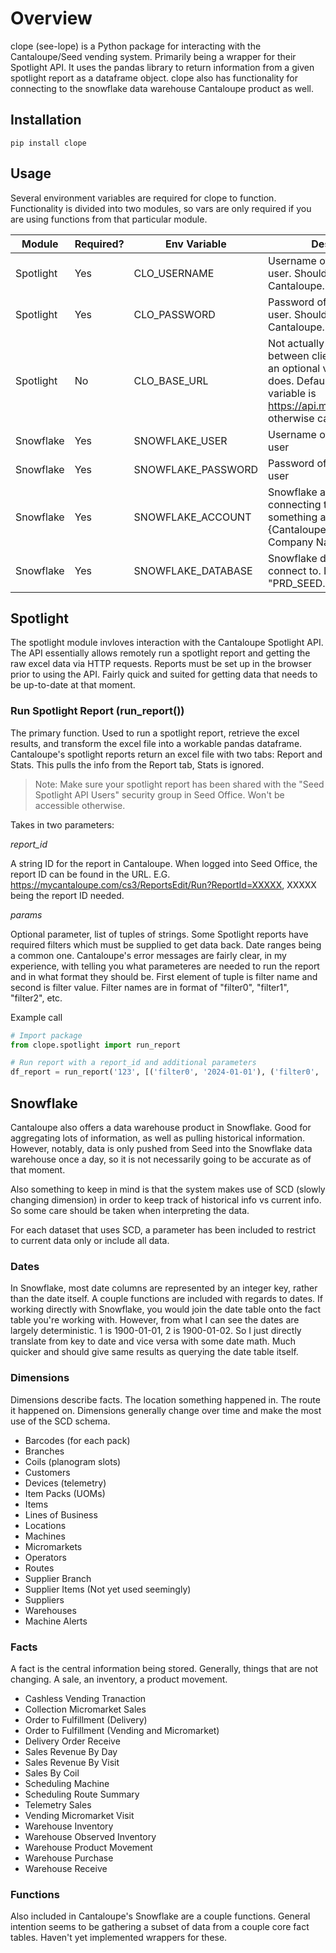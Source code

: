 # Overview

clope (see-lope) is a Python package for interacting with the Cantaloupe/Seed vending system. Primarily being a wrapper for their Spotlight API. It uses the pandas library to return information from a given spotlight report as a dataframe object. clope also has functionality for connecting to the snowflake data warehouse Cantaloupe product as well.

## Installation

`pip install clope`

## Usage

Several environment variables are required for clope to function. Functionality is divided into two modules, so vars are only required if you are using functions from that particular module.

| Module | Required? | Env Variable | Description |
| --------- | --------- | ------------ | ----------- |
| Spotlight | Yes       | CLO_USERNAME | Username of the Spotlight API user. Should be provided by Cantaloupe. |
| Spotlight | Yes       | CLO_PASSWORD | Password of the Spotlight API user. Should be provided by Cantaloupe. |
| Spotlight | No        | CLO_BASE_URL | Not actually sure if this varies between clients. I have this as an optional variable in case it does. Default value if no env variable is <https://api.mycantaloupe.com>, otherwise can be overridden. |
| Snowflake | Yes | SNOWFLAKE_USER | Username of the Snowflake user |
| Snowflake | Yes | SNOWFLAKE_PASSWORD | Password of the snowflake user |
| Snowflake | Yes | SNOWFLAKE_ACCOUNT | Snowflake account you're connecting to. Should be something along the lines of "{Cantaloupe account}-{Your Company Name}" |
| Snowflake | Yes | SNOWFLAKE_DATABASE | Snowflake database to connect to. Likely begins with "PRD_SEED...". |

## Spotlight

The spotlight module invloves interaction with the Cantaloupe Spotlight API. The API essentially allows remotely run a spotlight report and getting the raw excel data via HTTP requests. Reports must be set up in the browser prior to using the API. Fairly quick and suited for getting data that needs to be up-to-date at that moment.

### Run Spotlight Report (run_report())

The primary function. Used to run a spotlight report, retrieve the excel results, and transform the excel file into a workable pandas dataframe. Cantaloupe's spotlight reports return an excel file with two tabs: Report and Stats. This pulls the info from the Report tab, Stats is ignored.

> Note: Make sure your spotlight report has been shared with the "Seed Spotlight API Users" security group in Seed Office. Won't be accessible otherwise.

Takes in two parameters:

*report_id*

A string ID for the report in Cantaloupe. When logged into Seed Office, the report ID can be found in the URL. E.G. <https://mycantaloupe.com/cs3/ReportsEdit/Run?ReportId=XXXXX>, XXXXX being the report ID needed.

*params*

Optional parameter, list of tuples of strings. Some Spotlight reports have required filters which must be supplied to get data back. Date ranges being a common one. Cantaloupe's error messages are fairly clear, in my experience, with telling you what parameteres are needed to run the report and in what format they should be. First element of tuple is filter name and second is filter value. Filter names are in format of "filter0", "filter1", "filter2", etc.

Example call

```python
# Import package
from clope.spotlight import run_report

# Run report with a report_id and additional parameters
df_report = run_report('123', [('filter0', '2024-01-01'), ('filter0', '2024-01-31')])
```

## Snowflake

Cantaloupe also offers a data warehouse product in Snowflake. Good for aggregating lots of information, as well as pulling historical information. However, notably, data is only pushed from Seed into the Snowflake data warehouse once a day, so it is not necessarily going to be accurate as of that moment.

Also something to keep in mind is that the system makes use of SCD (slowly changing dimension) in order to keep track of historical info vs current info. So some care should be taken when interpreting the data.

For each dataset that uses SCD, a parameter has been included to restrict to current data only or include all data.

### Dates

In Snowflake, most date columns are represented by an integer key, rather than the date itself. A couple functions are included with regards to dates. If working directly with Snowflake, you would join the date table onto the fact table you're working with. However, from what I can see the dates are largely deterministic. 1 is 1900-01-01, 2 is 1900-01-02. So I just directly translate from key to date and vice versa with some date math. Much quicker and should give same results as querying the date table itself.

### Dimensions

Dimensions describe facts. The location something happened in. The route it happened on. Dimensions generally change over time and make the most use of the SCD schema.

- Barcodes (for each pack)
- Branches
- Coils (planogram slots)
- Customers
- Devices (telemetry)
- Item Packs (UOMs)
- Items
- Lines of Business
- Locations
- Machines
- Micromarkets
- Operators
- Routes
- Supplier Branch
- Supplier Items (Not yet used seemingly)
- Suppliers
- Warehouses
- Machine Alerts

### Facts

A fact is the central information being stored. Generally, things that are not changing. A sale, an inventory, a product movement.

- Cashless Vending Tranaction
- Collection Micromarket Sales
- Order to Fulfillment (Delivery)
- Order to Fulfillment (Vending and Micromarket)
- Delivery Order Receive
- Sales Revenue By Day
- Sales Revenue By Visit
- Sales By Coil
- Scheduling Machine
- Scheduling Route Summary
- Telemetry Sales
- Vending Micromarket Visit
- Warehouse Inventory
- Warehouse Observed Inventory
- Warehouse Product Movement
- Warehouse Purchase
- Warehouse Receive

### Functions

Also included in Cantaloupe's Snowflake are a couple functions. General intention seems to be gathering a subset of data from a couple core fact tables. Haven't yet implemented wrappers for these.
